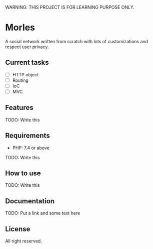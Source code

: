 WARNING: THIS PROJECT IS FOR LEARNING PURPOSE ONLY.

# Morles
A social network written from scratch with lots of customizations and respect
user privacy.

## Current tasks
* [ ] HTTP object
* [ ] Routing
* [ ] IoC
* [ ] MVC

## Features
TODO: Write this

## Requirements
* PHP: 7.4 or above

TODO: Write this

## How to use
TODO: Write this

## Documentation
TODO: Put a link and some text here

## License
All right reserved.